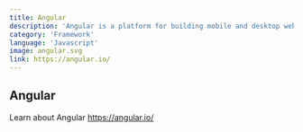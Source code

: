 ```yaml
---
title: Angular
description: 'Angular is a platform for building mobile and desktop web applications. Join the community of millions of developers who build compelling user interfaces ...'
category: 'Framework'
language: 'Javascript'
image: angular.svg
link: https://angular.io/
---
```


## Angular

Learn about Angular https://angular.io/

